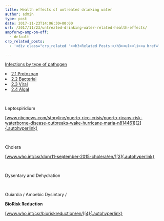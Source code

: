 ```yaml
---
title: Health effects of untreated drinking water
author: admin
type: post
date: 2017-11-23T14:06:30+00:00
url: /2017/11/23/untreated-drinking-water-related-health-effects/
ampforwp-amp-on-off:
  - default
crp_related_posts:
  - '<div class="crp_related "><h3>Related Posts:</h3><ul><li><a href="https://scdhub.org/2017/12/25/wastewater-treatment-and-biosolids-management/"    ><img src="https://scdhub.org/wp-content/uploads/2017/12/wastewater-treatment-and-biosoli-150x150.jpg" alt="Wastewater treatment and Biosolids management" title="Wastewater treatment and Biosolids management" width="150" height="150" class="crp_thumb crp_featured" /><span class="crp_title">Wastewater treatment and Biosolids management</span></a></li><li><a href="https://scdhub.org/2017/12/29/walking-in-sabinas-shoes-world-vision/"    ><img src="https://scdhub.org/wp-content/uploads/2017/12/walking-in-sabinas-shoes-world-v-150x150.jpg" alt="Walking in Sabinas Shoes &#8211; World Vision" title="Walking in Sabinas Shoes &#8211; World Vision" width="150" height="150" class="crp_thumb crp_featured" /><span class="crp_title">Walking in Sabinas Shoes &#8211; World Vision</span></a></li><li><a href="https://scdhub.org/2018/01/06/household-and-neighborhood-sanitation-infrastructures-excreta-wastewater-disposal-in-developing-countries/"    ><img src="https://scdhub.org/wp-content/plugins/contextual-related-posts/default.png" alt="Household and neighborhood Sanitation Infrastructures: Excreta, wastewater disposal in developing countries" title="Household and neighborhood Sanitation Infrastructures: Excreta, wastewater disposal in developing countries" width="150" height="150" class="crp_thumb crp_default" /><span class="crp_title">Household and neighborhood Sanitation&hellip;</span></a></li><li><a href="https://scdhub.org/2017/06/11/lead-contamination-beyond-flint-drinking-water-and-childrens-health/"    ><img src="https://scdhub.org/wp-content/uploads/2017/06/Screen-Shot-2017-06-10-at-10.17.39-PM-150x150.png" alt="Lead Contamination Beyond Flint: Drinking Water and Children&#8217;s Health" title="Lead Contamination Beyond Flint: Drinking Water and Children&#8217;s Health" width="150" height="150" class="crp_thumb crp_featured" /><span class="crp_title">Lead Contamination Beyond Flint: Drinking Water and&hellip;</span></a></li><li><a href="https://scdhub.org/2017/12/26/1m-gallons-of-untreated-wastewater-spills-in-elizabeth-city/"    ><img src="https://scdhub.org/wp-content/uploads/2017/12/1m-gallons-of-untreated-wastewater-spills-in-elizabeth-city-150x150.jpg" alt="1M gallons of untreated wastewater spills in Elizabeth City" title="1M gallons of untreated wastewater spills in Elizabeth City" width="150" height="150" class="crp_thumb crp_featured" /><span class="crp_title">1M gallons of untreated wastewater spills in Elizabeth City</span></a></li><li><a href="https://scdhub.org/2017/12/29/women-and-water-a-video-by-water-for-people-3/"    ><img src="https://scdhub.org/wp-content/uploads/2017/12/women-and-water-a-video-by-water-150x150.jpg" alt="Women and Water &#8211; a Video by Water For People" title="Women and Water &#8211; a Video by Water For People" width="150" height="150" class="crp_thumb crp_featured" /><span class="crp_title">Women and Water &#8211; a Video by Water For People</span></a></li></ul><div class="crp_clear"></div></div>'

---
```

[<span class="toctext">Infections by type of pathogen</span>][1]

<li class="toclevel-2 tocsection-4">
  <a href="https://en.wikipedia.org/wiki/Waterborne_diseases#Protozoan"><span class="tocnumber">2.1 </span><span class="toctext">Protozoan</span></a>
</li>
<li class="toclevel-2 tocsection-5">
  <a href="https://en.wikipedia.org/wiki/Waterborne_diseases#Bacterial"><span class="tocnumber">2.2 </span><span class="toctext">Bacterial</span></a>
</li>
<li class="toclevel-2 tocsection-6">
  <a href="https://en.wikipedia.org/wiki/Waterborne_diseases#Viral"><span class="tocnumber">2.3 </span><span class="toctext">Viral</span></a>
</li>
<li class="toclevel-2 tocsection-7">
  <a href="https://en.wikipedia.org/wiki/Waterborne_diseases#Algal"><span class="tocnumber">2.4</span></a><a href="https://en.wikipedia.org/wiki/Waterborne_diseases#Algal"><span class="toctext"> Algal</span></a>
</li>

&nbsp;

Leptospiridium

[www.nbcnews.com/storyline/puerto-rico-crisis/puerto-ricans-risk-waterborne-disease-outbreaks-wake-hurricane-maria-n814461][2]{.autohyperlink}

&nbsp;

Cholera

[www.who.int/csr/don/11-september-2015-cholera/en/][3]{.autohyperlink}

&nbsp;

Dysentary and Dehydration

&nbsp;

Guiardia / Amoebic Dysintary /

**BioRisk Reduction**

[www.who.int/csr/bioriskreduction/en/][4]{.autohyperlink}

 [1]: https://en.wikipedia.org/wiki/Waterborne_diseases#Infections_by_type_of_pathogen
 [2]: https://www.nbcnews.com/storyline/puerto-rico-crisis/puerto-ricans-risk-waterborne-disease-outbreaks-wake-hurricane-maria-n814461
 [3]: http://www.who.int/csr/don/11-september-2015-cholera/en/
 [4]: http://www.who.int/csr/bioriskreduction/en/